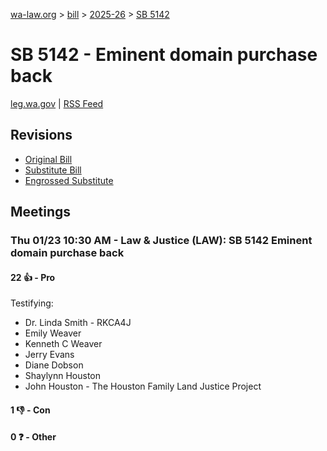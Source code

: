 [wa-law.org](/) > [bill](/bill/) > [2025-26](/bill/2025-26/) > [SB 5142](/bill/2025-26/sb/5142/)

# SB 5142 - Eminent domain purchase back
[leg.wa.gov](https://app.leg.wa.gov/billsummary?BillNumber=5142&Year=2025&Initiative=false) | [RSS Feed](./rss.xml)

## Revisions
* [Original Bill](1/)
* [Substitute Bill](S/)
* [Engrossed Substitute](S.E/)

## Meetings
### Thu 01/23 10:30 AM - Law & Justice (LAW): SB 5142 Eminent domain purchase back
#### 22 👍 - Pro
Testifying:
* Dr. Linda Smith - RKCA4J
* Emily Weaver
* Kenneth C Weaver
* Jerry Evans
* Diane Dobson
* Shaylynn Houston
* John Houston - The Houston Family Land Justice Project

#### 1 👎 - Con

#### 0 ❓ - Other
